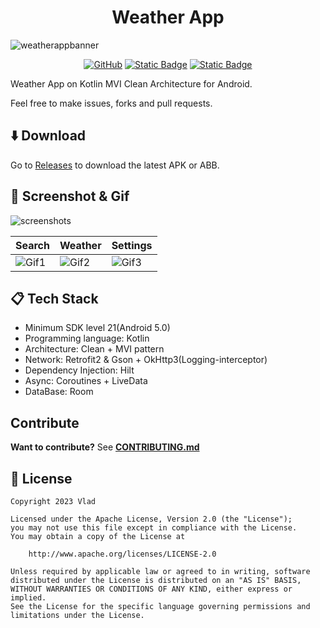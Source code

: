 <h1 align="center">
  Weather App
</h1>

![weatherappbanner](https://github.com/VladShurakov/WeatherApp/assets/117427146/714f7b54-3420-4c63-bf00-710d2518c3c7)

<p align="center">
  <a href="https://www.apache.org/licenses/LICENSE-2.0"><img alt="GitHub" src="https://img.shields.io/github/license/VladShurakov/WeatherApp?labelColor=5C5C5C&color=545CEB"></a>
  <a href="https://android-arsenal.com/api?level=21"><img alt="Static Badge" src="https://img.shields.io/badge/21%2B-545CEB?label=API&labelColor=5C5C5C"></a>
  <a href="https://github.com/VladShurakov"><img alt="Static Badge" src="https://img.shields.io/badge/GitHub-545CEB?label=VladShurakov&labelColor=5C5C5C"></a> 
</p>

Weather App on Kotlin MVI Clean Architecture for Android.

Feel free to make issues, forks and pull requests.

## :arrow_down: Download

Go to [Releases](https://github.com/VladShurakov/WeatherApp/releases) to download the latest APK or ABB.

## :iphone: Screenshot & Gif

![screenshots](https://github.com/VladShurakov/WeatherApp/assets/117427146/823ecd27-ed93-4ab2-bf04-d2f789a8b41d)

| Search | Weather | Settings |
|--------|---------|----------|
| ![Gif1](https://github.com/VladShurakov/WeatherApp/assets/117427146/8a7e52ef-a897-4aac-a1c9-264f8bf42007) | ![Gif2](https://github.com/VladShurakov/WeatherApp/assets/117427146/afe07e19-8849-41f4-87c6-803f102c583c) | ![Gif3](https://github.com/VladShurakov/WeatherApp/assets/117427146/4173c2a8-0390-44ad-97e5-0a1542385445) |

</p>
   
## :clipboard: Tech Stack
- Minimum SDK level 21(Android 5.0)
- Programming language: Kotlin
- Architecture: Clean + MVI pattern
- Network: Retrofit2 & Gson + OkHttp3(Logging-interceptor)
- Dependency Injection: Hilt
- Async: Coroutines + LiveData
- DataBase: Room

## Contribute
**Want to contribute?** See **[CONTRIBUTING.md](/CONTRIBUTING.md)**

## :page_facing_up: License

```
Copyright 2023 Vlad

Licensed under the Apache License, Version 2.0 (the "License");
you may not use this file except in compliance with the License.
You may obtain a copy of the License at

    http://www.apache.org/licenses/LICENSE-2.0

Unless required by applicable law or agreed to in writing, software
distributed under the License is distributed on an "AS IS" BASIS,
WITHOUT WARRANTIES OR CONDITIONS OF ANY KIND, either express or implied.
See the License for the specific language governing permissions and
limitations under the License.
```
